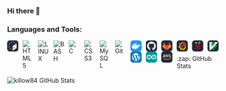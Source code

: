 ### Hi there 👋

<!--
**killow84/killow84** is a ✨ _special_ ✨ repository because its `README.md` (this file) appears on your GitHub profile.

Here are some ideas to get you started:

- 🔭 I’m currently working on Gecol
- 🌱 I’m currently learning Information Technology
- 👯 I’m looking to collaborate on Github
- 🤔 I’m looking for 
- 💬 Ask me about ...
- 📫 How to reach me: ...
- 😄 Pronouns: ...
- ⚡ Fun fact: ...
-->
### Languages and Tools:
<img align="left" alt="Bash" width="26px" src="https://github.com/tandpfun/skill-icons/raw/main/icons/Bash-Dark.svg" style="padding-right:10px;" />
<img align="left" alt="HTML5" width="26px" src="https://cdn.jsdelivr.net/gh/devicons/devicon/icons/html5/html5-original.svg" style="padding-right:10px;" />
<img align="left" alt="LINUX" width="26px" src="https://cdn.jsdelivr.net/gh/devicons/devicon/icons/linux/linux-original.svg" style="padding-right:10px;" />
<img align="left" alt="BASH" width="26px" src="https://cdn.jsdelivr.net/gh/devicons/devicon/icons/bash/bash-original.svg" style="padding-right:10px;" />
<img align="left" alt="C" width="26px" src="https://cdn.jsdelivr.net/gh/devicons/devicon/icons/c/c-original.svg" style="padding-right:10px;" />
<img align="left" alt="CSS3" width="26px" src="https://cdn.jsdelivr.net/gh/devicons/devicon/icons/css3/css3-original.svg" style="padding-right:10px;" />
<img align="left" alt="MySQL" width="26px" src="https://cdn.jsdelivr.net/gh/devicons/devicon/icons/mysql/mysql-original.svg" style="padding-right:10px;" />
<img align="left" alt="Git" width="26px" src="https://cdn.jsdelivr.net/gh/devicons/devicon/icons/git/git-original.svg" style="padding-right:10px;" />
<img align="left" alt="Docker" width="26px" src="https://github.com/tandpfun/skill-icons/raw/main/icons/Docker.svg" style="padding-right:10px;" />
<img align="left" alt="Github" width="26px" src="https://github.com/tandpfun/skill-icons/raw/main/icons/Github-Dark.svg" style="padding-right:10px;" />
<img align="left" alt="GitLab" width="26px" src="https://github.com/tandpfun/skill-icons/raw/main/icons/GitLab-Dark.svg" style="padding-right:10px;" />
<img align="left" alt="Grafana" width="26px" src="https://github.com/tandpfun/skill-icons/raw/main/icons/Grafana-Dark.svg" style="padding-right:10px;" />
<img align="left" alt="RaspberryPi" width="26px" src="https://github.com/tandpfun/skill-icons/raw/main/icons/RaspberryPi-Dark.svg" style="padding-right:10px;" />
<img align="left" alt="VIM" width="26px" src="https://github.com/tandpfun/skill-icons/raw/main/icons/VIM-Dark.svg" style="padding-right:10px;" />
<img align="left" alt="Wordpress" width="26px" src="https://github.com/tandpfun/skill-icons/raw/main/icons/Wordpress.svg" style="padding-right:10px;" />
<img align="left" alt="Arduino" width="26px" src="https://github.com/tandpfun/skill-icons/raw/main/icons/Arduino.svg" style="padding-right:10px;" />
<img align="left" alt="AWS" width="26px" src="https://github.com/tandpfun/skill-icons/raw/main/icons/AWS-Dark.svg" style="padding-right:10px;" />
<br></br>
  <summary>:zap: GitHub Stats</summary>
   <br />
  <img align="left" alt="killow84 GitHub Stats" src="https://github-readme-stats.vercel.app/api?username=killow84&show_icons=true&hide_border=false&title_color=ff652f&icon_color=FFE400&bg_color=09131B&text_color=ffffff&border_color=0c1a25" />
